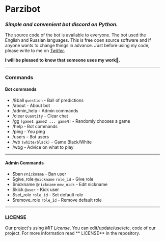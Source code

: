 # Parzibot

### _Simple and convenient bot discord on Python._

The source code of the bot is available to everyone. The bot used the English and Russian languages. This is free open
source software and if anyone wants to change things in advance. Just before using my code, please write to me
on _[Twitter](https://twitter.com/merive_)_.

**I will be pleased to know that someone uses my work🙂.**

___

### Commands

#### **Bot commands**

- /8ball `question` - Ball of predictions
- /about - About bot
- /admin_help - Admin commands
- /clear `Quantity` - Clear chat
- /gg `[game1 game2 ... gameN]` - Randomly chooses a game
- /help - Bot commands
- /ping - You ping
- /users - Bot users
- /wb `(white/black)` - Game Black/White
- /wbg - Advice on what to play

 ___

#### **Admin Commands**

- $ban `@nickname` - Ban user
- $give_role `@nickname` `role_id` - Give role
- $nickname `@nickname` `new_nick` - Edit nickname
- $kick `@user` - Kick user
- $set_role `role_id` - Set default role
- $remove_role `role_id` - Remove default role

___

### LICENSE

Our project's using _MIT License_. You can edit/update/use/etc. code of our project. For more information read **
LICENSE** in the repository.